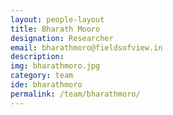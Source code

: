 ```yaml
---
layout: people-layout
title: Bharath Mooro
designation: Researcher
email: bharathmoro@fieldsofview.in
description: 
img: bharathmoro.jpg
category: team
ide: bharathmoro
permalink: /team/bharathmoro/
---
```

